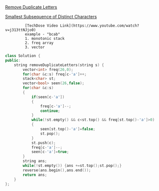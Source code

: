 [Remove Duplicate Letters](https://leetcode.com/problems/remove-duplicate-letters/)

[Smallest Subsequence of Distinct Characters](https://leetcode.com/problems/smallest-subsequence-of-distinct-characters/)
```
         [TechDose Video Link](https://www.youtube.com/watch?v=j313ttNJjo0)
         example - "bcab"
         1. monotonic stack
         2. freq array
         3. vector
```

```cpp
class Solution {
public:
    string removeDuplicateLetters(string s) {
        vector<int> freq(26,0);
        for(char &c:s) freq[c-'a']++;
        stack<char> st;
        vector<bool> seen(26,false);
        for(char &c:s)
        {
            if(seen[c-'a']) 
            {
                freq[c-'a']--;
                continue;
            }
            while(!st.empty() && c<st.top() && freq[st.top()-'a']>0)
            {
                seen[st.top()-'a']=false;
                st.pop();
            }
            st.push(c);
            freq[c-'a']--;
            seen[c-'a']=true;
        }
        string ans;
        while(!st.empty()) {ans +=st.top();st.pop();}
        reverse(ans.begin(),ans.end());
        return ans;
    }
};
```
